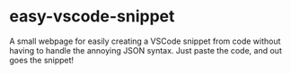# easy-vscode-snippet
A small webpage for easily creating a VSCode snippet from code without having to handle the annoying JSON syntax. Just paste the code, and out goes the snippet! 